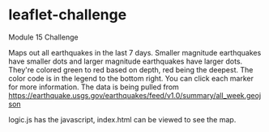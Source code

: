 # leaflet-challenge
Module 15 Challenge

Maps out all earthquakes in the last 7 days. Smaller magnitude earthquakes have smaller dots and larger magnitude earthquakes have larger dots. They're colored green to red based on depth, red being the deepest. The color code is in the legend to the bottom right. You can click each marker for more information. The data is being pulled from https://earthquake.usgs.gov/earthquakes/feed/v1.0/summary/all_week.geojson

logic.js has the javascript, index.html can be viewed to see the map.